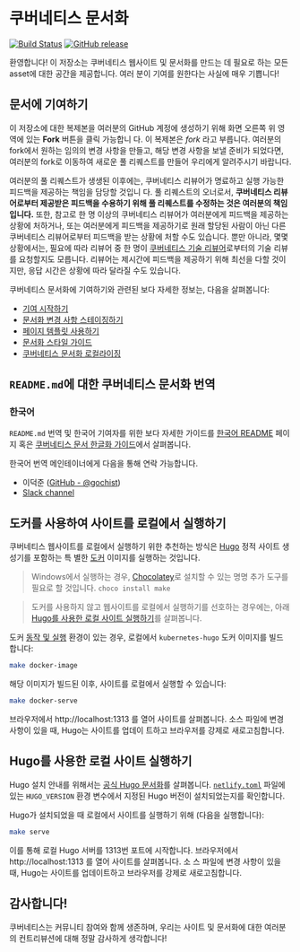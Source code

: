 # 쿠버네티스 문서화

[![Build Status](https://api.travis-ci.org/kubernetes/website.svg?branch=master)](https://travis-ci.org/kubernetes/website)
[![GitHub release](https://img.shields.io/github/release/kubernetes/website.svg)](https://github.com/kubernetes/website/releases/latest)

환영합니다! 이 저장소는 쿠버네티스 웹사이트 및 문서화를 만드는 데 필요로 하는 모든 asset에 대한 공간을 제공합니다. 여러 분이 기여를 원한다는 사실에 매우 기쁩니다!

## 문서에 기여하기

이 저장소에 대한 복제본을 여러분의 GitHub 계정에 생성하기 위해 화면 오른쪽 위 영역에 있는 **Fork** 버튼을 클릭 가능합니 다. 이 복제본은 *fork* 라고 부릅니다. 여러분의 fork에서 원하는 임의의 변경 사항을 만들고, 해당 변경 사항을 보낼 준비가  되었다면, 여러분의 fork로 이동하여 새로운 풀 리퀘스트를 만들어 우리에게 알려주시기 바랍니다.

여러분의 풀 리퀘스트가 생생된 이후에는, 쿠버네티스 리뷰어가 명료하고 실행 가능한 피드백을 제공하는 책임을 담당할 것입니 다. 풀 리퀘스트의 오너로서, **쿠버네티스 리뷰어로부터 제공받은 피드백을 수용하기 위해 풀 리퀘스트를 수정하는 것은 여러분의 책임입니다.** 또한, 참고로 한 명 이상의 쿠버네티스 리뷰어가 여러분에게 피드백을 제공하는 상황에 처하거나, 또는 여러분에게 피드백을 제공하기로 원래 할당된 사람이 아닌 다른 쿠버네티스 리뷰어로부터 피드백을 받는 상황에 처할 수도 있습니다.  뿐만 아니라, 몇몇 상황에서는, 필요에 따라 리뷰어 중 한 명이 [쿠버네티스 기술 리뷰어](https://github.com/kubernetes/website/wiki/Tech-reviewers)로부터의 기술 리뷰를 요청할지도 모릅니다. 리뷰어는 제시간에 피드백을 제공하기 위해 최선을 다할 것이지만, 응답 시간은 상황에 따라 달라질 수도 있습니다.

쿠버네티스 문서화에 기여하기와 관련된 보다 자세한 정보는, 다음을 살펴봅니다:

* [기여 시작하기](https://kubernetes.io/docs/contribute/start/)
* [문서화 변경 사항 스테이징하기](http://kubernetes.io/docs/contribute/intermediate#view-your-changes-locally)
* [페이지 템플릿 사용하기](http://kubernetes.io/docs/contribute/style/page-templates/)
* [문서화 스타일 가이드](http://kubernetes.io/docs/contribute/style/style-guide/)
* [쿠버네티스 문서화 로컬라이징](https://kubernetes.io/docs/contribute/localization/)

## `README.md`에 대한 쿠버네티스 문서화 번역

### 한국어

`README.md` 번역 및 한국어 기여자를 위한 보다 자세한 가이드를 [한국어 README](README-ko.md) 페이지 혹은 [쿠버네티스 문서 한글화 가이드](https://kubernetes.io/ko/docs/contribute/localization_ko/)에서 살펴봅니다.

한국어 번역 메인테이너에게 다음을 통해 연락 가능합니다.

* 이덕준 ([GitHub - @gochist](https://github.com/gochist))
* [Slack channel](https://kubernetes.slack.com/messages/kubernetes-docs-ko)

## 도커를 사용하여 사이트를 로컬에서 실행하기

쿠버네티스 웹사이트를 로컬에서 실행하기 위한 추천하는 방식은 [Hugo](https://gohugo.io) 정적 사이트 생성기를 포함하는 특 별한 [도커](https://docker.com) 이미지를 실행하는 것입니다.

> Windows에서 실행하는 경우, [Chocolatey](https://chocolatey.org)로 설치할 수 있는 명명 추가 도구를 필요로 할 것입니다. `choco install make`

> 도커를 사용하지 않고 웹사이트를 로컬에서 실행하기를 선호하는 경우에는, 아래 [Hugo를 사용한 로컬 사이트 실행하기](#hugo를-사용한-로컬-사이트-실행하기)를 살펴봅니다.

도커 [동작 및 실행](https://www.docker.com/get-started) 환경이 있는 경우, 로컬에서 `kubernetes-hugo` 도커 이미지를 빌드 합니다:

```bash
make docker-image
```

해당 이미지가 빌드된 이후, 사이트를 로컬에서 실행할 수 있습니다:

```bash
make docker-serve
```

브라우저에서 http://localhost:1313 를 열어 사이트를 살펴봅니다. 소스 파일에 변경 사항이 있을 때, Hugo는 사이트를 업데이 트하고 브라우저를 강제로 새로고침합니다.

## Hugo를 사용한 로컬 사이트 실행하기

Hugo 설치 안내를 위해서는 [공식 Hugo 문서화](https://gohugo.io/getting-started/installing/)를 살펴봅니다. [`netlify.toml`](netlify.toml#L9) 파일에 있는 `HUGO_VERSION` 환경 변수에서 지정된 Hugo 버전이 설치되었는지를 확인합니다.

Hugo가 설치되었을 때 로컬에서 사이트를 실행하기 위해 (다음을 실행합니다):

```bash
make serve
```

이를 통해 로컬 Hugo 서버를 1313번 포트에 시작합니다. 브라우저에서 http://localhost:1313 를 열어 사이트를 살펴봅니다. 소 스 파일에 변경 사항이 있을 때, Hugo는 사이트를 업데이트하고 브라우저를 강제로 새로고침합니다.

## 감사합니다!

쿠버네티스는 커뮤니티 참여와 함께 생존하며, 우리는 사이트 및 문서화에 대한 여러분의 컨트리뷰션에 대해 정말 감사하게 생각합니다!
